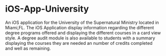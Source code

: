 # iOS-App-University
An iOS application for the University of the Supernatural Ministry located in Miami,FL. The iOS Application display information regarding the different degree programs offered and displaying the different courses in a card view style. A degree audit module is also available to students with a summary displaying the courses they are needed an number of credits completed and well as remaining.
